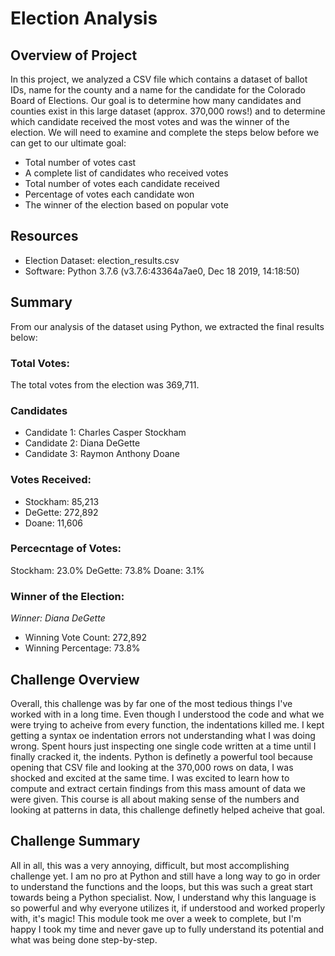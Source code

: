 # Election Analysis

## Overview of Project 
In this project, we analyzed a CSV file which contains a dataset of ballot IDs, name for the county and a name for the candidate for the Colorado Board of Elections. Our goal is to determine how many candidates and counties exist in this large dataset (approx. 370,000 rows!) and to determine which candidate received the most votes and was the winner of the election. We will need to examine and complete the steps below before we can get to our ultimate goal:

- Total number of votes cast
- A complete list of candidates who received votes
- Total number of votes each candidate received
- Percentage of votes each candidate won
- The winner of the election based on popular vote

## Resources 

- Election Dataset: election_results.csv
- Software: Python 3.7.6 (v3.7.6:43364a7ae0, Dec 18 2019, 14:18:50) 

## Summary

From our analysis of the dataset using Python, we extracted the final results below:

### Total Votes:

The total votes from the election was 369,711. 

### Candidates

- Candidate 1: Charles Casper Stockham
- Candidate 2: Diana DeGette
- Candidate 3: Raymon Anthony Doane

### Votes Received: 

- Stockham: 85,213
- DeGette: 272,892
- Doane: 11,606

### Percecntage of Votes:

Stockham: 23.0% 
DeGette: 73.8% 
Doane: 3.1% 

### Winner of the Election:

*Winner: Diana DeGette*

- Winning Vote Count: 272,892
- Winning Percentage: 73.8%

## Challenge Overview 

Overall, this challenge was by far one of the most tedious things I've worked with in a long time. Even though I understood the code and what we were trying to acheive from every function, the indentations killed me. I kept getting a syntax oe indentation errors not understanding what I was doing wrong. Spent hours just inspecting one single code written at a time until I finally cracked it, the indents. Python is definetly a powerful tool because opening that CSV file and looking at the 370,000 rows on data, I was shocked and excited at the same time. I was excited to learn how to compute and extract certain findings from this mass amount of data we were given. This course is all about making sense of the numbers and looking at patterns in data, this challenge definetly helped acheive that goal. 

## Challenge Summary 

All in all, this was a very annoying, difficult, but most accomplishing challenge yet. I am no pro at Python and still have a long way to go in order to understand the functions and the loops, but this was such a great start towards being a Python specialist. Now, I understand why this language is so powerful and why everyone utilizes it, if understood and worked properly with, it's magic! This module took me over a week to complete, but I'm happy I took my time and never gave up to fully understand its potential and what was being done step-by-step. 
